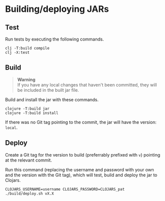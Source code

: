 # Building/deploying JARs

## Test

Run tests by executing the following commands.

```shell
clj -T:build compile
clj -X:test
```

## Build

> **Warning**<br>
> If you have any local changes that haven't been committed, they will be included in the built jar file.

Build and install the jar with these commands.

```shell
clojure -T:build jar
clojure -T:build install
```

If there was no Git tag pointing to the commit, the jar will have the version: `local`.

## Deploy

Create a Git tag for the version to build (preferrably prefixed with `v`) pointing at the relevant commit.

Run this command (replacing the username and password with your own and the version with the Git tag), which will test, build and deploy the jar to Clojars.

```shell
CLOJARS_USERNAME=username CLOJARS_PASSWORD=CLOJARS_pat ./build/deploy.sh vX.X
```
